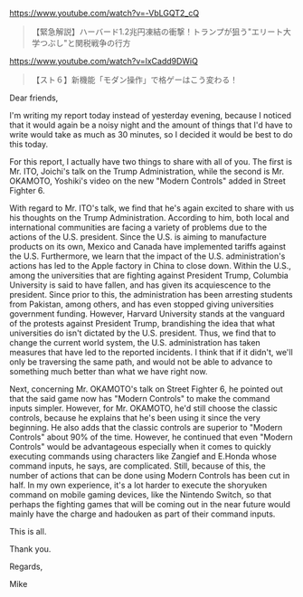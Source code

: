 https://www.youtube.com/watch?v=-VbLGQT2_cQ

> 【緊急解説】ハーバード1.2兆円凍結の衝撃！トランプが狙う"エリート大学つぶし"と関税戦争の行方

https://www.youtube.com/watch?v=lxCadd9DWiQ

> 【スト６】新機能「モダン操作」で格ゲーはこう変わる！

Dear friends,

I'm writing my report today instead of yesterday evening, because I noticed that it would again be a noisy night and the amount of things that I'd have to write would take as much as 30 minutes, so I decided it would be best to do this today.

For this report, I actually have two things to share with all of you. The first is Mr. ITO, Joichi's talk on the Trump Administration, while the second is Mr. OKAMOTO, Yoshiki's video on the new "Modern Controls" added in Street Fighter 6.

With regard to Mr. ITO's talk, we find that he's again excited to share with us his thoughts on the Trump Administration. According to him, both local and international communities are facing a variety of problems due to the actions of the U.S. president. Since the U.S. is aiming to manufacture products on its own, Mexico and Canada have implemented tariffs against the U.S. Furthermore, we learn that the impact of the U.S. administration's actions has led to the Apple factory in China to close down. Within the U.S., among the universities that are fighting against President Trump, Columbia University is said to have fallen, and has given its acquiescence to the president. Since prior to this, the administration has been arresting students from Pakistan, among others, and has even stopped giving universities government funding. However, Harvard University stands at the vanguard of the protests against President Trump, brandishing the idea that what universities do isn't dictated by the U.S. president. Thus, we find that to change the current world system, the U.S. administration has taken measures that have led to the reported incidents. I think that if it didn't, we'll only be traversing the same path, and would not be able to advance to something much better than what we have right now.

Next, concerning Mr. OKAMOTO's talk on Street Fighter 6, he pointed out that the said game now has "Modern Controls" to make the command inputs simpler. However, for Mr. OKAMOTO, he'd still choose the classic controls, because he explains that he's been using it since the very beginning. He also adds that the classic controls are superior to "Modern Controls" about 90% of the time. However, he continued that even "Modern Controls" would be advantageous especially when it comes to quickly executing commands using characters like Zangief and E.Honda whose command inputs, he says, are complicated. Still, because of this, the number of actions that can be done using Modern Controls has been cut in half. In my own experience, it's a lot harder to execute the shoryuken command on mobile gaming devices, like the Nintendo Switch, so that perhaps the fighting games that will be coming out in the near future would mainly have the charge and hadouken as part of their command inputs.

This is all.

Thank you.

Regards,

Mike
